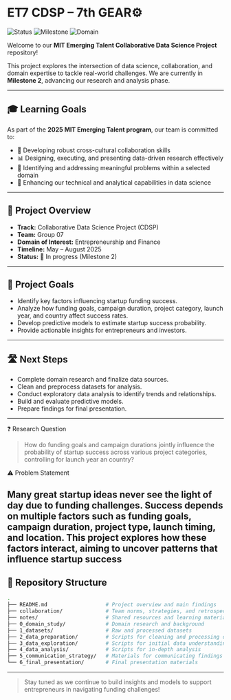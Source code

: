 # ET7 CDSP – 7th GEAR⚙️

![Status](https://img.shields.io/badge/status-in_progress-blue)
![Milestone](https://img.shields.io/badge/milestone-2-yellow)
![Domain](https://img.shields.io/badge/domain-Entrepreneurship_&_Finance-green)

Welcome to our **MIT Emerging Talent Collaborative Data Science Project** repository!

This project explores the intersection of data science, collaboration, and
 domain expertise to tackle real-world challenges. We are currently in
  **Milestone 2**, advancing our research and analysis phase.

---

## 🎓 Learning Goals

As part of the **2025 MIT Emerging Talent program**, our team is committed to:

* 🤝 Developing robust cross-cultural collaboration skills
* 📊 Designing, executing, and presenting data-driven research effectively
* 🎯 Identifying and addressing meaningful problems within a selected domain
* 🚀 Enhancing our technical and analytical capabilities in data science

---

## 🔎 Project Overview

* **Track:** Collaborative Data Science Project (CDSP)
* **Team:** Group 07
* **Domain of Interest:** Entrepreneurship and Finance
* **Timeline:** May – August 2025
* **Status:** 🚧 In progress (Milestone 2)

---

## 🎯 Project Goals

* Identify key factors influencing startup funding success.
* Analyze how funding goals, campaign duration, project category, launch year,
   and country affect success rates.
* Develop predictive models to estimate startup success probability.
* Provide actionable insights for entrepreneurs and investors.

---

## 🛣️ Next Steps

* Complete domain research and finalize data sources.
* Clean and preprocess datasets for analysis.
* Conduct exploratory data analysis to identify trends and relationships.
* Build and evaluate predictive models.
* Prepare findings for final presentation.

---
❓ Research Question

> How do funding goals and campaign durations jointly influence the probability of
 startup success across various project categories, controlling for launch year
  an country?

⚠️ Problem Statement

Many great startup ideas never see the light of day due to funding challenges.
 Success depends on multiple factors such as funding goals, campaign duration,
  project type, launch timing, and location. This project explores how these
   factors interact, aiming to uncover patterns that influence startup success
---

## 📁 Repository Structure

```bash
.
├── README.md                   # Project overview and main findings
├── collaboration/              # Team norms, strategies, and retrospectives
├── notes/                      # Shared resources and learning materials
├── 0_domain_study/             # Domain research and background
├── 1_datasets/                 # Raw and processed datasets
├── 2_data_preparation/         # Scripts for cleaning and processing data
├── 3_data_exploration/         # Scripts for initial data understanding
├── 4_data_analysis/            # Scripts for in-depth analysis
├── 5_communication_strategy/   # Materials for communicating findings
└── 6_final_presentation/       # Final presentation materials
```

---

> Stay tuned as we continue to build insights and models to support
 entrepreneurs in navigating funding challenges!
